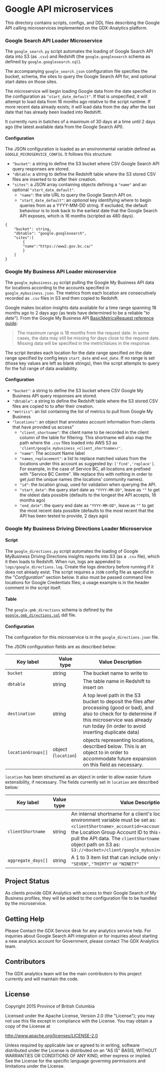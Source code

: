 # Google API microservices

This directory contains scripts, configs, and DDL files describing the Google API calling microservices implemented on the GDX-Analytics platform.

### Google Search API Loader Microservice

The `google_search.py` script automates the loading of Google Search API data into S3 (as `.csv`) and Redshift (the `google.googlesearch` schema as defined by `google.googlesearch.sql`).

The accompanying `google_search.json` configuration file specifies the bucket, schema, the sites to query the Google Search API for, and optional start dates on those sites.

The microservice will begin loading Google data from the date specified in the configuration as `"start_date_default"`. If that is unspecified, it will attempt to load data from 16 months ago relative to the script runtime. If more recent data already exists; it will load data from the day after the last date that has already been loaded into Redshift.

It currently runs in batches of a maximum of 30 days at a time until 2 days ago (the latest available data from the Google Search API).

#### Configuration

The JSON configuration is loaded as an environmental variable defined as `GOOGLE_MICROSERVICE_CONFIG`. It follows this structure:

- `"bucket"`: a string to define the S3 bucket where CSV Google Search API query responses are stored.
- `"dbtable`: a string to define the Redshift table where the S3 stored CSV files are inserted to to after their creation.
- `"sites"`: a JSON array containing objects defining a `"name"` and an optional `"start_date_default"`.
  - `"name"`: the site URL to query the Google Search API on.
  - `"start_date_default"`: an _optional_ key identifying where to begin queries from as a YYYY-MM-DD string. If excluded, the default behaviour is to look back to the earliest date that the Google Search API exposes, which is 16 months (scripted as 480 days).

```
{
    "bucket": string,
    "dbtable": "google.googlesearch",
    "sites":[
        {
        "name":"https://www2.gov.bc.ca/"
        }
    ]
}
```

### Google My Business API Loader microservice
The `google_mybusiness.py` script pulling the Google My Business API data for locations according to the accounts specified in `google_mybusiness.json`. The metrics from each location are consecutively recorded as `.csv` files in S3 and then copied to Redshift.

Google makes location insights data available for a time range spanning 18 months ago to 2 days ago (as tests have determined to be a reliable "*to date*"). From the Google My Business API [BasicMetricsRequest reference guide](https://developers.google.com/my-business/reference/rest/v4/BasicMetricsRequest):
> The maximum range is 18 months from the request date. In some cases, the data may still be missing for days close to the request date. Missing data will be specified in the metricValues in the response.

The script iterates each location for the date range specified on the date range specified by config keys `start_date` and `end_date`. If no range is set (those key values are left as blank strings), then the script attempts to query for the full range of data availability.

#### Configuration

- `"bucket"`: a string to define the S3 bucket where CSV Google My Business API query responses are stored.
- `"dbtable"`: a string to define the Redshift table where the S3 stored CSV files are copied to to after their creation.
- `"metrics"`: an list containing the list of metrics to pull from Google My Business
- `"locations"`: an object that annotates account information from clients that have provided us access”
  - `"client_shortname"`: the client name to be recorded in the client column of the table for filtering. This shortname will also map the path where the `.csv` files loaded into AWS S3 as `'client/google_mybusiness_<client_shortname>/'`.
  - `"name"`: The account Name label
  - `"names_replacement"`: a list to replace matched values from the locations under this account as suggested by: `['find','replace']`. For example, in the case of Service BC, all locations are prefixed with "Service BC Centre". We replace this with nothing in order to get _just_ the unique names (the locations' community names).
  - `"id"`: the location group, used for validation when querying the API.
  - `"start_date"`: the query start date as `"YYYY-MM-DD"`, leave as `""` to get the oldest data possible (defaults to the longest the API accepts, 18 months ago)
  - `"end_date"`: the query end date as `"YYYY-MM-DD"`, leave as `""` to get the most recent data possible (defaults to the most recent that the API has been tested to provide, 2 days ago)


### Google My Business Driving Directions Loader Microservice

#### Script
The `google_directions.py` script automates the loading of Google MyBusiness Driving Directions insights reports into S3 (as a `.csv` file), which it then loads to Redshift. When run, logs are appended to `logs/google_directions.log`. Create the logs directory before running if it does not already exist. The script requires a `JSON` config file as specifid in the "_Configuration_" section below. It also must be passed command line locations for Google Credentials files; a usage example is in the header comment in the script itself.

#### Table
The `google.gmb_directions` schema is defined by the [`google.gmb_directions.sql`](./`google.gmb_directions.sql) ddl  file.

#### Configuration
The configuration for this microservice is in the `google_directions.json` file.

The JSON configuration fields are as described below:

| Key label | Value type | Value Description |
|-|-|-|
| `bucket` | string | The bucket name to write to |
| `dbtable` | string | The table name in Redshift to insert on |
| `destination` | string | A top level path in the S3 bucket to deposit the files after processing (good or bad), and also to check for to determine if this microservice was already run today (in order to avoid inserting duplicate data) |
| `locationGroups[]` | object (`location`) | objects representing locations, described below. This is an object to in order to accommodate future expansion on this field as necessary. |

`location` has been structured as an object in order to allow easier future extensibility, if necessary. The fields currently set in `location` are described below:

| Key label | Value type | Value Description |
|-|-|-|
| `clientShortname` | string | An internal shortname for a client's location group. An environment variable must be set as: `<clientShortname>_accountid=<accountid>` in order to map the Location Group Account ID to this client shortname and pull the API data. The `clientShortname` is also used to set the object path on S3 as: `S3://<bucket>/client/google_mybusiness_<clientShortname>` |
| `aggregate_days[]` | string | A 1 to 3 item list that can include only unique values of `"SEVEN"`, `"THIRTY"` or `"NINETY"` |

## Project Status

As clients provide GDX Analytics with access to their Google Search of My Business profiles, they will be added to the configuration file to be handled by the microservice.

## Getting Help

Please Contact the GDX Service desk for any analytics service help. For inquiries about Google Search API integration or for inquiries about starting a new analytics account for Government, please contact The GDX Analytics team.

## Contributors

The GDX analytics team will be the main contributors to this project currently and will maintain the code.

## License

Copyright 2015 Province of British Columbia

Licensed under the Apache License, Version 2.0 (the "License");
you may not use this file except in compliance with the License.
You may obtain a copy of the License at

   http://www.apache.org/licenses/LICENSE-2.0

Unless required by applicable law or agreed to in writing, software
distributed under the License is distributed on an "AS IS" BASIS,
WITHOUT WARRANTIES OR CONDITIONS OF ANY KIND, either express or implied.
See the License for the specific language governing permissions and limitations under the License.
